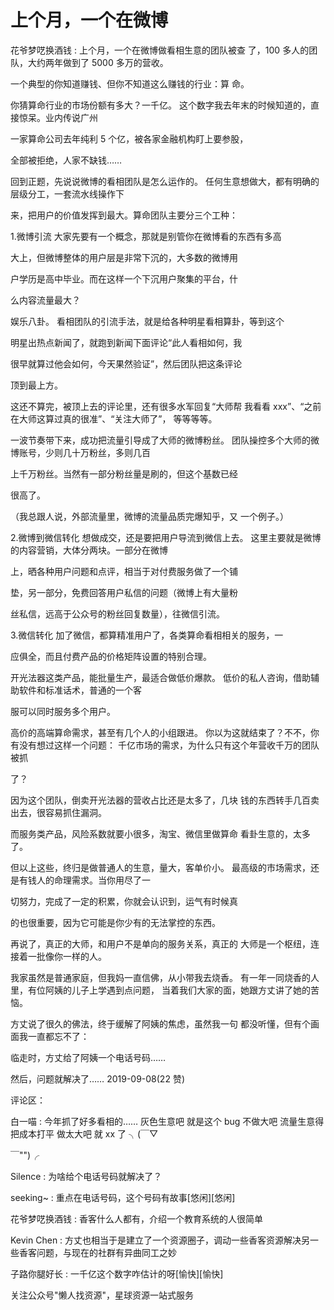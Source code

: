 # 上个月，一个在微博

花爷梦呓换酒钱 : 上个月，一个在微博做看相生意的团队被查 了，100 多人的团队，大约两年做到了 5000 多万的营收。

一个典型的你知道赚钱、但你不知道这么赚钱的行业：算 命。

你猜算命行业的市场份额有多大？一千亿。 这个数字我去年末的时候知道的，直接惊呆。业内传说广州

一家算命公司去年纯利 5 个亿，被各家金融机构盯上要参股，

全部被拒绝，人家不缺钱……

回到正题，先说说微博的看相团队是怎么运作的。 任何生意想做大，都有明确的层级分工，一套流水线操作下

来，把用户的价值发挥到最大。算命团队主要分三个工种：

1.微博引流 大家先要有一个概念，那就是别管你在微博看的东西有多高

大上，但微博整体的用户层是非常下沉的，大多数的微博用

户学历是高中毕业。而在这样一个下沉用户聚集的平台，什

么内容流量最大？

娱乐八卦。 看相团队的引流手法，就是给各种明星看相算卦，等到这个

明星出热点新闻了，就跑到新闻下面评论“此人看相如何，我

很早就算过他会如何，今天果然验证”，然后团队把这条评论

顶到最上方。

这还不算完，被顶上去的评论里，还有很多水军回复“大师帮 我看看 xxx”、“之前在大师这算过真的很准”、“关注大师了”， 等等等等。

一波节奏带下来，成功把流量引导成了大师的微博粉丝。 团队操控多个大师的微博账号，少则几十万粉丝，多则几百

上千万粉丝。当然有一部分粉丝量是刷的，但这个基数已经

很高了。

（我总跟人说，外部流量里，微博的流量品质完爆知乎，又 一个例子。）

2.微博到微信转化 想做成交，还是要把用户导流到微信上去。 这里主要就是微博的内容营销，大体分两块。一部分在微博

上，晒各种用户问题和点评，相当于对付费服务做了一个铺

垫，另一部分，免费回答用户私信的问题（微博上有大量粉

丝私信，远高于公众号的粉丝回复数量），往微信引流。

3.微信转化 加了微信，都算精准用户了，各类算命看相相关的服务，一

应俱全，而且付费产品的价格矩阵设置的特别合理。

开光法器这类产品，能批量生产，最适合做低价爆款。 低价的私人咨询，借助辅助软件和标准话术，普通的一个客

服可以同时服务多个用户。

高价的高端算命需求，甚至有几个人的小组跟进。 你以为这就结束了？不不，你有没有想过这样一个问题： 千亿市场的需求，为什么只有这个年营收千万的团队被抓

了？

因为这个团队，倒卖开光法器的营收占比还是太多了，几块 钱的东西转手几百卖出去，很容易抓住漏洞。

而服务类产品，风险系数就要小很多，淘宝、微信里做算命 看卦生意的，太多了。

但以上这些，终归是做普通人的生意，量大，客单价小。 最高级的市场需求，还是有钱人的命理需求。当你用尽了一

切努力，完成了一定的积累，你就会认识到，运气有时候真

的也很重要，因为它可能是你少有的无法掌控的东西。

再说了，真正的大师，和用户不是单向的服务关系，真正的 大师是一个枢纽，连接着一批像你一样的人。

我家虽然是普通家庭，但我妈一直信佛，从小带我去烧香。 有一年一同烧香的人里，有位阿姨的儿子上学遇到点问题， 当着我们大家的面，她跟方丈讲了她的苦恼。

方丈说了很久的佛法，终于缓解了阿姨的焦虑，虽然我一句 都没听懂，但有个画面我一直都忘不了：

临走时，方丈给了阿姨一个电话号码……

然后，问题就解决了…… 2019-09-08(22 赞)

评论区：

白一喵 : 今年抓了好多看相的…… 灰色生意吧 就是这个 bug 不做大吧 流量生意得把成本打平 做太大吧 就 xx 了 ╮(￣▽

￣"")╭

Silence : 为啥给个电话号码就解决了？

seeking~ : 重点在电话号码，这个号码有故事[悠闲][悠闲]

花爷梦呓换酒钱 : 香客什么人都有，介绍一个教育系统的人很简单

Kevin Chen : 方丈也相当于是建立了一个资源圈子，调动一些香客资源解决另一些香客问题，与现在的社群有异曲同工之妙

子路你腿好长 : 一千亿这个数字咋估计的呀[愉快][愉快]

关注公众号"懒人找资源"，星球资源一站式服务